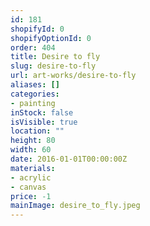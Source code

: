 ```yaml
---
id: 181
shopifyId: 0
shopifyOptionId: 0
order: 404
title: Desire to fly
slug: desire-to-fly
url: art-works/desire-to-fly
aliases: []
categories:
- painting
inStock: false
isVisible: true
location: ""
height: 80
width: 60
date: 2016-01-01T00:00:00Z
materials:
- acrylic
- canvas
price: -1
mainImage: desire_to_fly.jpeg
---
```

